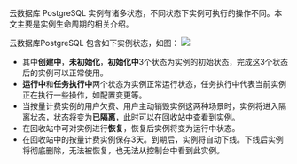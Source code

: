 
云数据库 PostgreSQL 实例有诸多状态，不同状态下实例可执行的操作不同。本文主要是实例生命周期的相关介绍。

云数据库PostgreSQL 包含如下实例状态，如图：
![](https://main.qcloudimg.com/raw/6b7bfa3d39d2971f74b16609ea47c146.svg)

-  其中**创建中**，**未初始化**，**初始化中**3个状态为实例的初始状态，完成这3个状态后的实例可以正常使用。
-  **运行中**和**任务执行中**两个状态为实例正常运行状态，任务执行中代表当前实例正在执行一些操作，如配置变更等。
-  当按量计费实例的用户欠费、用户主动销毁实例这两种场景时，实例将进入隔离状态，状态将变为**已隔离**，此时可以在回收站中查看到实例。
-  在回收站中可对实例进行**恢复**，恢复后实例将变为运行中状态。
-  在回收站中的按量计费实例保存3天。到期后，实例将自动下线。下线后实例将彻底删除，无法被恢复，也无法从控制台中看到此实例。
